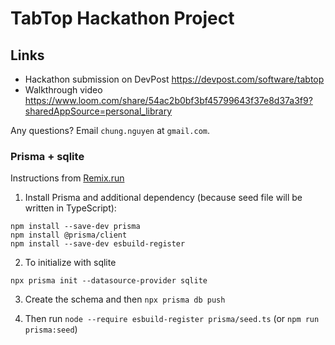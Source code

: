 # TabTop Hackathon Project

## Links

- Hackathon submission on DevPost https://devpost.com/software/tabtop
- Walkthrough video https://www.loom.com/share/54ac2b0bf3bf45799643f37e8d37a3f9?sharedAppSource=personal_library

Any questions? Email `chung.nguyen` at `gmail.com`.

### Prisma + sqlite

Instructions from [Remix.run](https://remix.run/docs/en/v1/tutorials/jokes#set-up-prisma)

1. Install Prisma and additional dependency (because seed file will be written in TypeScript):

```
npm install --save-dev prisma
npm install @prisma/client
npm install --save-dev esbuild-register
```

2. To initialize with sqlite

```
npx prisma init --datasource-provider sqlite
```

3. Create the schema and then `npx prisma db push`

4. Then run `node --require esbuild-register prisma/seed.ts` (or `npm run prisma:seed`)
